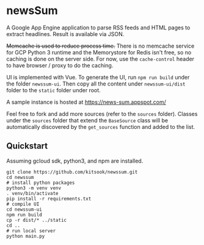 # newsSum

A Google App Engine application to parse RSS feeds and HTML pages to extract headlines.  Result is available via JSON.

~~Memcache is used to reduce process time.~~ There is no memcache service for GCP Python 3 runtime and the Memorystore for Redis isn't free, so no caching is done on the server side. For now, use the `cache-control` header to have browser / proxy to do the caching.

UI is implemented with Vue. To generate the UI, run `npm run build` under the folder `newssum-ui`. Then copy all the content under `newssum-ui/dist` folder to the `static` folder under root.

A sample instance is hosted at https://news-sum.appspot.com/

Feel free to fork and add more sources (refer to the `sources` folder). Classes under the `sources` folder that extend the `BaseSource` class will be automatically discovered by the `get_sources` function and added to the list.

## Quickstart
Assuming gcloud sdk, python3, and npm are installed.
```
git clone https://github.com/kitsook/newssum.git
cd newssum
# install python packages
python3 -m venv venv
. venv/bin/activate
pip install -r requirements.txt
# compile UI
cd newssum-ui
npm run build
cp -r dist/* ../static
cd ..
# run local server
python main.py
```
